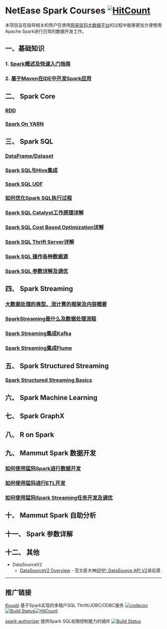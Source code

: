 # NetEase Spark Courses [![HitCount](http://hits.dwyl.io/netease-bigdata/ne-spark-courseware.svg)](http://hits.dwyl.io/netease-bigdata/ne-spark-courseware)

本项目旨在指导相关的用户在使用[网易猛犸大数据平台](https://bigdata.163yun.com/mammut)的过程中能够更加方便使用Apache Spark进行日常的数据开发工作。


## 一、基础知识
### 1. [Spark概述及快速入门指南](slides/spark_basics/spark_basics_and_quick_start.html)  
### 2. [基于Maven在IDE中开发Spark应用]()

## 二、 Spark Core
### [RDD]()  
### [Spark On YARN]()


## 三、 Spark SQL
### [DataFrame/Dataset]()
### [Spark SQL与Hive集成]()   
### [Spark SQL UDF]()
### [如何优化Spark SQL执行过程]()  
### [Spark SQL Catalyst工作原理详解]()  
### [Spark SQL Cost Based Optimization详解]()  
### [Spark SQL Thrift Server详解]()  
### [Spark SQL 操作各种数据源]()  
### [Spark SQL 参数详解及调优]()

## 四、 Spark Streaming
### [大数据处理的类型、流计算的框架及内容概要]()  
### [SparkStreaming是什么及数据处理流程]()
### [Spark Streaming集成Kafka]()
### [Spark Streaming集成Flume]()


## 五、 Spark Structured Streaming
### [Spark Structured Streaming Basics](https://yaooqinn.github.io/sugar/slides/StructuedStreamingBasics.html#1) 

## 六、 Spark Machine Learning

## 七、 Spark GraphX

## 八、 R on Spark

## 九、 Mammut Spark 数据开发
### [如何使用猛犸Spark进行数据开发]() 
### [如何使用猛犸进行ETL开发]()
### [如何使用猛犸Spark Streaming任务开发及调优]()

## 十、 Mammut Spark 自助分析

## 十一、 Spark 参数详解

## 十二、 其他
- DataSourceV2
    - [DataSourceV2 Overview](https://yaooqinn.github.io/sugar/docs/spark/datasourcev2/1_start_from_the_jira.html) - 范文臣大神[SPIP: DataSource API V2](https://docs.google.com/document/d/1n_vUVbF4KD3gxTmkNEon5qdQ-Z8qU5Frf6WMQZ6jJVM/edit#heading=h.mi1fbff5f8f9)读后感

---

## 推广链接 
[Kyuubi](https://github.com/yaooqinn/kyuubi) 基于Spark实现的多租户SQL Thrift/JDBC/ODBC服务 [![codecov](https://codecov.io/gh/yaooqinn/kyuubi/branch/master/graph/badge.svg)](https://codecov.io/gh/yaooqinn/kyuubi) [![Build Status](https://travis-ci.org/yaooqinn/kyuubi.svg?branch=master)](https://travis-ci.org/yaooqinn/kyuubi)[![HitCount](http://hits.dwyl.io/yaooqinn/kyuubi.svg)](http://hits.dwyl.io/yaooqinn/kyuubi) 

[spark-authorizer](https://github.com/yaooqinn/spark-authorizer) 提供Spark SQL权限控制能力的插件 [![Build Status](https://travis-ci.org/yaooqinn/spark-authorizer.svg?branch=master)](https://travis-ci.org/yaooqinn/spark-authorizer)
